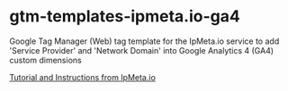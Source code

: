 # gtm-templates-ipmeta.io-ga4
Google Tag Manager (Web) tag template for the IpMeta.io service to add 'Service Provider' and 'Network Domain' into Google Analytics 4 (GA4) custom dimensions

[Tutorial and Instructions from IpMeta.io](https://ipmeta.io/instructions/google-analytics-4)

